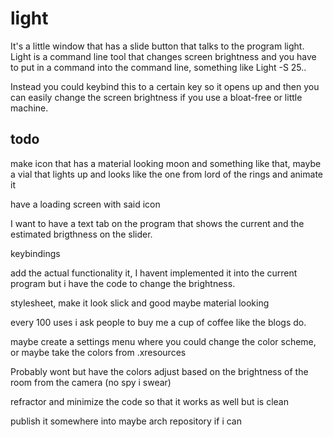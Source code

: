 # light

It's a little window that has a slide button that talks to the program light.
Light is a command line tool that changes screen brightness and you have to put in a command into the command line, something like Light -S 25..

Instead you could keybind this to a certain key so it opens up and then you can easily change the screen brightness if you use a bloat-free or little machine.

## todo

make icon that has a material looking moon and something like that, maybe a vial that lights up and looks like the one from lord of the rings and animate it

have a loading screen with said icon

I want to have a text tab on the program that shows the current and the estimated brigthness on the slider.

keybindings 

add the actual functionality it, I havent implemented it into the current program but i have the code to change the brightness.

stylesheet, make it look slick and good maybe material looking

every 100 uses i ask people to buy me a cup of coffee like the blogs do.

maybe create a settings menu where you could change the color scheme, or maybe take the colors from .xresources

Probably wont but have the colors adjust based on the brightness of the room from the camera (no spy i swear)

refractor and minimize the code so that it works as well but is clean

publish it somewhere into maybe arch repository if i can

